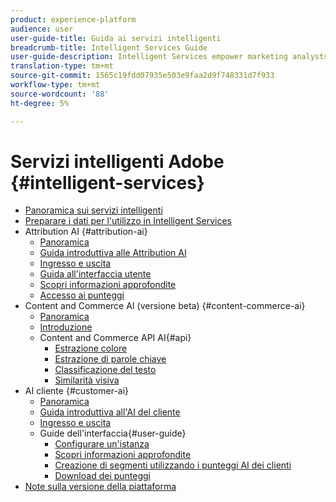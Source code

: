 ```yaml
---
product: experience-platform
audience: user
user-guide-title: Guida ai servizi intelligenti
breadcrumb-title: Intelligent Services Guide
user-guide-description: Intelligent Services empower marketing analysts and practitioners to leverage the power of artificial intelligence and machine learning in customer experience use cases. This allows for marketing analysts to set up predictions specific to a company's needs using business-level configurations without the need for data science expertise. Additionally, marketing practitioners can activate predictions in Adobe Experience Cloud, Adobe Experience Platform, and third-party applications.
translation-type: tm+mt
source-git-commit: 1565c19fdd07935e503e9faa2d9f748331d7f933
workflow-type: tm+mt
source-wordcount: '88'
ht-degree: 5%

---
```



# Servizi intelligenti  Adobe {#intelligent-services}

* [Panoramica sui servizi intelligenti](home.md)
* [Preparare i dati per l&#39;utilizzo in Intelligent Services](data-preparation.md)
* Attribution AI  {#attribution-ai}
   * [Panoramica](attribution-ai/overview.md)
   * [Guida introduttiva alle Attribution AI](attribution-ai/getting-started.md)
   * [Ingresso e uscita](attribution-ai/input-output.md)
   * [Guida all&#39;interfaccia utente](attribution-ai/user-guide.md)
   * [Scopri informazioni approfondite](attribution-ai/discover-insights.md)
   * [Accesso ai punteggi](attribution-ai/download-scores.md)
* Content and Commerce AI (versione beta) {#content-commerce-ai}
   * [Panoramica](content-commerce-ai/overview.md)
   * [Introduzione](content-commerce-ai/getting-started.md)
   * Content and Commerce API AI{#api}
      * [Estrazione colore](content-commerce-ai/api/color-extraction.md)
      * [Estrazione di parole chiave](content-commerce-ai/api/keyword-extraction.md)
      * [Classificazione del testo](content-commerce-ai/api/text-classification.md)
      * [Similarità visiva](content-commerce-ai/api/visual-similarity.md)
* AI cliente {#customer-ai}
   * [Panoramica](customer-ai/overview.md)
   * [Guida introduttiva all&#39;AI del cliente](customer-ai/getting-started.md)
   * [Ingresso e uscita](customer-ai/input-output.md)
   * Guide dell&#39;interfaccia{#user-guide}
      * [Configurare un&#39;istanza](customer-ai/user-guide/configure.md)
      * [Scopri informazioni approfondite](customer-ai/user-guide/discover-insights.md)
      * [Creazione di segmenti utilizzando i punteggi AI dei clienti](customer-ai/user-guide/create-segment.md)
      * [Download dei punteggi](customer-ai/user-guide/download-scores.md)
* [Note sulla versione della piattaforma](https://www.adobe.com/go/platform-release-notes-en)

